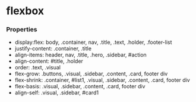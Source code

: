 # flexbox

### Properties
- display:flex: body, .container, nav, .title, .text, .holder, .footer-list
- justify-content: .container, .title
- align-items: header, nav, .title, .hero, .sidebar, #action
- align-content: #title, .holder
- order: .text, .visual
- flex-grow: .buttons, .visual, .sidebar, .content, .card, footer div
- flex-shrink: .container, #list1, .visual, .sidebar, .content, .card, footer div
- flex-basis: .visual, .sidebar, .content, .card, footer div
- align-self: .visual, .sidebar, #card1